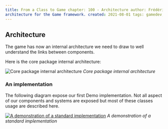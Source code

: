 ```yaml
---
title: From a Class to Game chapter: 100 - Architecture author: Frédéric Delorme description: Some details about global
architecture for the Game framework. created: 2021-08-01 tags: gamedev, architecture
---
```


## Architecture

The game has now an internal architecture we need to draw to well understand the links between components.

Here is the core package internal architecture:

![[Core package internal architecture](http://www.plantuml.com/plantuml/proxy?cache=no&src=https://raw.githubusercontent.com/mcgivrer/fromClassToGame/main/docs/original/architecture.txt)](http://www.plantuml.com/plantuml/proxy?cache=no&src=https://raw.githubusercontent.com/mcgivrer/fromClassToGame/main/docs/original/architecture.txt)
_Core package internal architecture_

### An implementation

The following diagram expose our first Demo implementation.
Not all aspect of our components and systems are exposed but most of these classes usage are described here.

[![A demonstration of a standard implementation](http://www.plantuml.com/plantuml/proxy?cache=no&src=https://raw.githubusercontent.com/mcgivrer/fromClassToGame/main/docs/original/demo-architecture.txt)](http://www.plantuml.com/plantuml/proxy?cache=no&src=https://raw.githubusercontent.com/mcgivrer/fromClassToGame/main/docs/original/demo-architecture.txt)
_A demonstration of a standard implementation_
